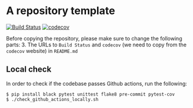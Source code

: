 # A repository template

[![Build Status](https://github.com/nabenabe0928/empirical-attainment-func$/workflows/Functionality%20test/badge.svg?branch=main)](https://github.com/nabenabe0928/empirical-attainment-func)
[![codecov](https://codecov.io/gh/nabenabe0928/repo-template/branch/main/graph/badge.svg?token=FQWPWEJSWE)](https://codecov.io/gh/nabenabe0928/empirical-attainment-func)

Before copying the repository, please make sure to change the following parts:
3. The URLs to `Build Status` and `codecov` (we need to copy from the `codecov` website) in `README.md`

## Local check

In order to check if the codebase passes Github actions, run the following:

```shell
$ pip install black pytest unittest flake8 pre-commit pytest-cov
$ ./check_github_actions_locally.sh
```
